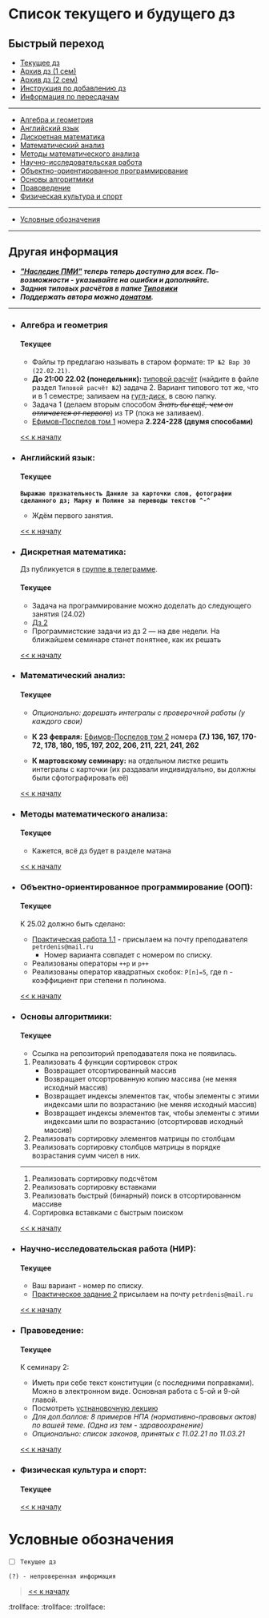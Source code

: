 # Список текущего и будущего дз

## Быстрый переход

- [Текущее дз](README.md#Список-текущего-и-будущего-дз)
- [Архив дз (1 сем)](Дз_1_семестр.md#Список-старого-дз-за-1-семестр.)
- [Архив дз (2 сем)](Дз_2_семестр.md#Список-старого-дз-за-2-семестр.)
- [Инструкция по добавлению дз](Как_вам_добавлять_сюда_дз/Как_добавить_дз.md)
- [Информация по пересдачам](пересдачи.md)

***

- [Алгебра и геометрия](#Алгебра-и-геометрия)
- [Английский язык](#Английский-язык)
- [Дискретная математика](#Дискретная-математика)
- [Математический анализ](#Математический-анализ)
- [Методы математического анализа](#Методы-математического-анализа)
- [Научно-исследовательская работа](#Научно-исследовательская-работа-НИР)
- [Объектно-ориентированное программирование](#Объектно-ориентированное-программирование-ООП)
- [Основы алгоритмики](#Основы-алгоритмики)
- [Правоведение](#Правоведение)
- [Физическая культура и спорт](#Физическая-культура-и-спорт)

***
    
- [Условные обозначения](#Условные-обозначения)

***

## Другая информация

- __*["Наследие ПМИ"](https://github.com/appliedMathematicsAndComputerScience/PMI_legacy) теперь теперь доступно для всех. По-возможности - указывайте на ошибки и дополняйте.*__
-  __*Задния типовых расчётов в папке [Типовики](https://github.com/nektonick/KMBO-01-homework/tree/master/%D0%A2%D0%B8%D0%BF%D0%BE%D0%B2%D0%B8%D0%BA%D0%B8)*__
- __*Поддержать автора можно [донатом](https://www.tinkoff.ru/rm/grebnev.nikita7/9UP5Q99768).*__

***

- ### Алгебра и геометрия 
    #### Текущее
    - Файлы тр предлагаю называть в старом формате: `ТР №2 Вар 30 (22.02.21)`.
    - **До 21:00 22.02 (понедельник):** [типовой расчёт](Типовики/Алгем/ТР_по_алгему_2020-21.pdf) (найдите в файле раздел `Типовой расчёт №2`) задача 2.  Вариант типового тот же, что и в 1 семестре; заливаем на [гугл-диск](https://drive.google.com/drive/folders/1yZzDBosCA-goPjwXN5-GJYDGfdrk-nsD?usp=sharing), в свою папку.
    - Задача 1 (делаем вторым способом ~~*Знать бы ещё, чем он отличается от первого*~~) из ТР (пока не заливаем).
    - [Ефимов-Поспелов том 1](Книги/Ефимов_Поспелов_Сборник_задач_по_математике_том_1.pdf) номера **2.224-228 (двумя способами)**

    [<< к началу](#Быстрый-переход)

- ### Английский язык:
    #### Текущее
    **`Выражаю признательность Даниле за карточки слов, фотографии сделанного дз; Марку и Полине за переводы текстов ^-^`**
    - Ждём первого занятия.

    [<< к началу](#Быстрый-переход)
    
    
- ### Дискретная математика:
    Дз публикуется в [группе в телеграмме](https://t.me/joinchat/H2C6xYWNUwI07E5D).
    #### Текущее 
    - Задача на программирование можно доделать до следующего занятия (24.02)
    - [Дз 2](Ресурсы/Документы/hw2_t.pdf)
    - Программистские задачи из дз 2 — на две недели. На ближайшем семинаре станет понятнее, как их решать


    [<< к началу](#Быстрый-переход)

- ### Математический анализ:
    #### Текущее
    - *Опционально: дорешать интегралы с проверочной работы (у каждого свои)*

    - **К 23 февраля:** [Ефимов-Поспелов том 2](Книги/Ефимов_Поспелов_Сборник_задач_по_математике_том_2.pdf) номера **(7.) 136, 167, 170-72, 178, 180, 195, 197, 202, 206, 211, 221, 241, 262**
    - **К мартовскому семинару:** на отдельном листке решить интегралы с карточки (их раздавали индивидуально, вы должны были сфотографировать её)

    [<< к началу](#Быстрый-переход) 
    
- ### Методы математического анализа:
    #### Текущее
    - Кажется, всё дз будет в разделе матана

    [<< к началу](#Быстрый-переход)

- ### Объектно-ориентированное программирование (ООП):
    #### Текущее
    К 25.02 должно быть сделано:
    - [Практическая работа 1.1](https://online-edu.mirea.ru/mod/page/view.php?id=212494) - присылаем на почту преподавателя `petrdenis@mail.ru`
        - Номер варианта совпадет с номером по списку.
    - Реализованы операторы `++p` и `p++`
    - Реализованы оператор квадратных скобок:  `P[n]=5`, где n - коэффициент при степени n полинома.

    [<< к началу](#Быстрый-переход)

- ### Основы алгоритмики:
    #### Текущее
    - Ссылка на репозиторий преподавателя пока не появилась.
    1. Реализовать 4 функции сортировок строк
       - Возвращает отсортированный массив 
       - Возвращает отсортрованную копию массива (не меняя исходный массив)
       - Возвращает индексы элементов так, чтобы элементы с этими индексами шли по возрастанию (не меняя исходный массив)
       - Возвращает индексы элементов так, чтобы элементы с этими индексами шли по возрастанию (отсортировав исходный массив)
    2. Реализовать сортировку элементов матрицы по столбцам 
    3. Реализовать сортировку столбцов матрицы в порядке возрастания сумм чисел в них.

    ---

    1.  Реализовать сортировку подсчётом
    2. Реализовать сортировку вставками
    3. Реализовать быстрый (бинарный) поиск в отсортированном массиве
    4. Сортировка вставками с быстрым поиском 


    [<< к началу](#Быстрый-переход)

- ### Научно-исследовательская работа (НИР):
    #### Текущее
    - Ваш вариант - номер по списку.
    - [Практическое задание 2](https://yadi.sk/i/J3orbQe-wuqFVw) присылаем на почту `petrdenis@mail.ru`

    [<< к началу](#Быстрый-переход)

- ### Правоведение:
    #### Текущее
    К семинару 2:
    - Иметь при себе текст конституции (с последними поправками). Можно в электронном виде. Основная работа с 5-ой и 9-ой главой.
    - Посмотреть [устнановочную лекцию](https://online-edu.mirea.ru/mod/webinars/view.php?id=215033)
    - *Для доп.баллов: 8 примеров НПА (нормативно-правовых актов) по вашей теме. (Одна из тем - здравоохранение)*
    - *Опционально: список законов, принятых с 11.02.21 по 11.03.21*
    
    [<< к началу](#Быстрый-переход)

- ### Физическая культура и спорт:
    #### Текущее

    [<< к началу](#Быстрый-переход)

# Условные обозначения

- [ ] `Текущее дз`

`(?) - непроверенная информация`

> [<< к началу](#Быстрый-переход)

:trollface: :trollface: :trollface: 